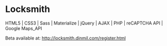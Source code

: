 # Locksmith

HTML5 | CSS3 | Sass | Materialize | jQuery | AJAX | PHP | reCAPTCHA API | Google Maps_API 

Beta available at: http://locksmith.dinmil.com/register.html

